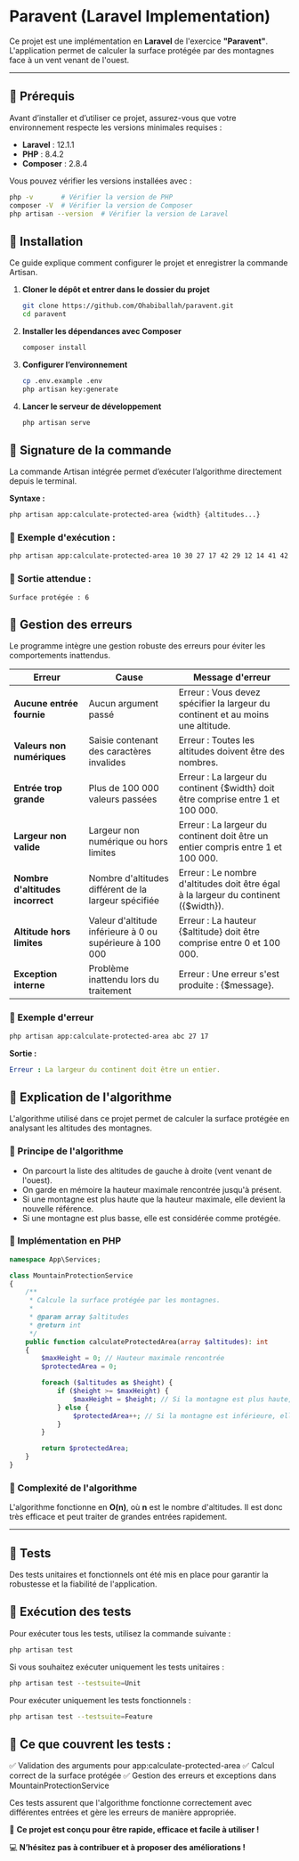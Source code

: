 # Paravent (Laravel Implementation)

Ce projet est une implémentation en **Laravel** de l'exercice **"Paravent"**.  
L'application permet de calculer la surface protégée par des montagnes face à un vent venant de l'ouest.

---

## 📌 Prérequis  

Avant d’installer et d’utiliser ce projet, assurez-vous que votre environnement respecte les versions minimales requises :  
- **Laravel** : 12.1.1
- **PHP** : 8.4.2  
- **Composer** : 2.8.4  

Vous pouvez vérifier les versions installées avec :  
```bash
php -v       # Vérifier la version de PHP
composer -V  # Vérifier la version de Composer
php artisan --version  # Vérifier la version de Laravel
```

## 📌 Installation

Ce guide explique comment configurer le projet et enregistrer la commande Artisan.

1. **Cloner le dépôt et entrer dans le dossier du projet**
   ```bash
   git clone https://github.com/Ohabiballah/paravent.git
   cd paravent
   ```

2. **Installer les dépendances avec Composer**
   ```bash
   composer install
   ```

3. **Configurer l’environnement**
   ```bash
   cp .env.example .env
   php artisan key:generate
   ```

4. **Lancer le serveur de développement**
   ```bash
   php artisan serve
   ```

## 📌 Signature de la commande

La commande Artisan intégrée permet d’exécuter l’algorithme directement depuis le terminal.

**Syntaxe :**
```bash
php artisan app:calculate-protected-area {width} {altitudes...}
```

### 📌 Exemple d'exécution :
```bash
php artisan app:calculate-protected-area 10 30 27 17 42 29 12 14 41 42 42
```

### 📌 Sortie attendue :
```nginx
Surface protégée : 6
```

## 📌 Gestion des erreurs

Le programme intègre une gestion robuste des erreurs pour éviter les comportements inattendus.

| Erreur | Cause | Message d'erreur |
|--------|-------|------------------|
| **Aucune entrée fournie** | Aucun argument passé | Erreur : Vous devez spécifier la largeur du continent et au moins une altitude. |
| **Valeurs non numériques** | Saisie contenant des caractères invalides | Erreur : Toutes les altitudes doivent être des nombres. |
| **Entrée trop grande** | Plus de 100 000 valeurs passées | Erreur : La largeur du continent {$width} doit être comprise entre 1 et 100 000. |
| **Largeur non valide** | Largeur non numérique ou hors limites | Erreur : La largeur du continent doit être un entier compris entre 1 et 100 000. |
| **Nombre d'altitudes incorrect** | Nombre d'altitudes différent de la largeur spécifiée | Erreur : Le nombre d'altitudes doit être égal à la largeur du continent ({$width}). |
| **Altitude hors limites** | Valeur d'altitude inférieure à 0 ou supérieure à 100 000 | Erreur : La hauteur {$altitude} doit être comprise entre 0 et 100 000. |
| **Exception interne** | Problème inattendu lors du traitement | Erreur : Une erreur s'est produite : {$message}. |

### 📌 Exemple d'erreur

```bash
php artisan app:calculate-protected-area abc 27 17
```

**Sortie :**
```yaml
Erreur : La largeur du continent doit être un entier.
```

## 📌 Explication de l'algorithme

L'algorithme utilisé dans ce projet permet de calculer la surface protégée en analysant les altitudes des montagnes.

### 📝 Principe de l'algorithme
- On parcourt la liste des altitudes de gauche à droite (vent venant de l'ouest).
- On garde en mémoire la hauteur maximale rencontrée jusqu'à présent.
- Si une montagne est plus haute que la hauteur maximale, elle devient la nouvelle référence.
- Si une montagne est plus basse, elle est considérée comme protégée.

### 📂 Implémentation en PHP

```php
namespace App\Services;

class MountainProtectionService
{
    /**
     * Calcule la surface protégée par les montagnes.
     *
     * @param array $altitudes
     * @return int
     */
    public function calculateProtectedArea(array $altitudes): int
    {
        $maxHeight = 0; // Hauteur maximale rencontrée
        $protectedArea = 0;

        foreach ($altitudes as $height) {
            if ($height >= $maxHeight) {
                $maxHeight = $height; // Si la montagne est plus haute, on met à jour la hauteur maximale
            } else {
                $protectedArea++; // Si la montagne est inférieure, elle est protégée
            }
        }

        return $protectedArea;
    }
}
```

### 📝 Complexité de l'algorithme
L'algorithme fonctionne en **O(n)**, où **n** est le nombre d'altitudes. Il est donc très efficace et peut traiter de grandes entrées rapidement.

---

## 📌 Tests

Des tests unitaires et fonctionnels ont été mis en place pour garantir la robustesse et la fiabilité de l'application.

## 📌 Exécution des tests

Pour exécuter tous les tests, utilisez la commande suivante :

```bash
php artisan test
```
Si vous souhaitez exécuter uniquement les tests unitaires :

```bash
php artisan test --testsuite=Unit
```

Pour exécuter uniquement les tests fonctionnels :

```bash
php artisan test --testsuite=Feature
```

## 📌 Ce que couvrent les tests :
✅ Validation des arguments pour app:calculate-protected-area
✅ Calcul correct de la surface protégée
✅ Gestion des erreurs et exceptions dans MountainProtectionService

Ces tests assurent que l'algorithme fonctionne correctement avec différentes entrées et gère les erreurs de manière appropriée.

🚀 **Ce projet est conçu pour être rapide, efficace et facile à utiliser !**

💻 **N’hésitez pas à contribuer et à proposer des améliorations !**

